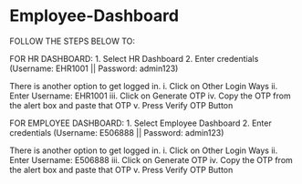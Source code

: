 # Employee-Dashboard
FOLLOW THE STEPS BELOW TO:

FOR HR DASHBOARD: 1. Select HR Dashboard 2. Enter credentials (Username: EHR1001 || Password: admin123)

There is another option to get logged in. i. Click on Other Login Ways ii. Enter Username: EHR1001 iii. Click on Generate OTP iv. Copy the OTP from the alert box and paste that OTP v. Press Verify OTP Button

FOR EMPLOYEE DASHBOARD: 1. Select Employee Dashboard 2. Enter credentials (Username: E506888 || Password: admin123)

There is another option to get logged in. i. Click on Other Login Ways ii. Enter Username: E506888 iii. Click on Generate OTP iv. Copy the OTP from the alert box and paste that OTP v. Press Verify OTP Button
